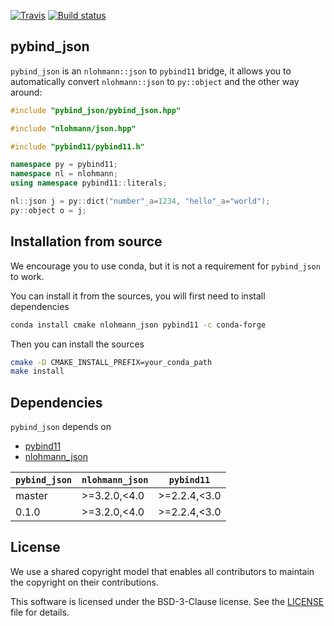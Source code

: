 [![Travis](https://travis-ci.org/martinRenou/pybind_json.svg?branch=master)](https://travis-ci.org/martinRenou/pybind_json)
[![Build status](https://ci.appveyor.com/api/projects/status/or79ptqnhm37rgm0/branch/master?svg=true)](https://ci.appveyor.com/project/martinRenou/pybind-json/branch/master)

## pybind_json

`pybind_json` is an `nlohmann::json` to `pybind11` bridge, it allows you to automatically convert `nlohmann::json` to `py::object` and the other way around:

```CPP
#include "pybind_json/pybind_json.hpp"

#include "nlohmann/json.hpp"

#include "pybind11/pybind11.h"

namespace py = pybind11;
namespace nl = nlohmann;
using namespace pybind11::literals;

nl::json j = py::dict("number"_a=1234, "hello"_a="world");
py::object o = j;
```

## Installation from source

We encourage you to use conda, but it is not a requirement for `pybind_json` to work.

You can install it from the sources, you will first need to install dependencies

```bash
conda install cmake nlohmann_json pybind11 -c conda-forge
```

Then you can install the sources

```bash
cmake -D CMAKE_INSTALL_PREFIX=your_conda_path
make install
```

## Dependencies

``pybind_json`` depends on

 - [pybind11](https://github.com/pybind/pybind11)
 - [nlohmann_json](https://github.com/nlohmann/json)


| `pybind_json`| `nlohmann_json` | `pybind11`      |
|--------------|-----------------|-----------------|
|  master      | >=3.2.0,<4.0    | >=2.2.4,<3.0    |
|  0.1.0       | >=3.2.0,<4.0    | >=2.2.4,<3.0    |


## License

We use a shared copyright model that enables all contributors to maintain the
copyright on their contributions.

This software is licensed under the BSD-3-Clause license. See the [LICENSE](LICENSE) file for details.
